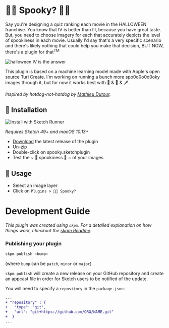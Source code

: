 # 🎃🔪 Spooky? 🔪🎃

Say you're designing a quiz ranking each movie in the HALLOWEEN franchise. You know that IV is better than III, because you have great taste. But, you need to choose imagery for each that accurately depicts the level of spookiness in each movie. Usually I'd say that's a very specific scenario and there's likely nothing that could help you make that decision, BUT NOW, there's a plugin for that<sup>TM</sup>

![halloween IV is the answer](https://github.com/eliasjulian/spooky-sketch/blob/master/assets/spooky.gif)

This plugin is based on a machine learning model made with Apple's open source Turi Create. I'm working on running a bunch more spo0o0o0o0oky images through it, but for now it works best with 🔪 & 🎃 & 🗡.

_Inspired by hotdog-not-hotdog by [Mathieu Dutour](https://blog.sketchapp.com/not-a-hotdog-how-to-build-an-ai-powered-plugin-for-sketch-463ea43c9464)._

## 🎃 Installation

![Install with Sketch Runner](https://sketchrunner.com/img/badge_blue.png)

_Requires Sketch 49+ and macOS 10.13+_

* [Download](https://github.com/eliasjulian/spooky-sketch/releases) the latest release of the plugin
* Un-zip
* Double-click on spooky.sketchplugin
* Test the ~ 👻 spookiness 👻 ~ of your images

## 🔪 Usage

* Select an image layer
* Click on `Plugins > 🎃🔪 Spooky?`


# Development Guide

_This plugin was created using `skpm`. For a detailed explanation on how things work, checkout the [skpm Readme](https://github.com/skpm/skpm/blob/master/README.md)._

### Publishing your plugin

```bash
skpm publish <bump>
```

(where `bump` can be `patch`, `minor` or `major`)

`skpm publish` will create a new release on your GitHub repository and create an appcast file in order for Sketch users to be notified of the update.

You will need to specify a `repository` in the `package.json`:

```diff
...
+ "repository" : {
+   "type": "git",
+   "url": "git+https://github.com/ORG/NAME.git"
+  }
...
```
